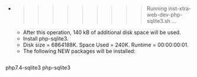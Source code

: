 * >>>>>>>>> Running inst-xtra-web-dev-php-sqlite3.sh ...
  * After this operation, 140 kB of additional disk space will be used.
  * Install php-sqlite3.
  * Disk size = 6864188K. Space Used = 240K. Runtime = 00:00:00:01.
  * The following NEW packages will be installed:
  ```bash
php7.4-sqlite3 php-sqlite3
  ```
